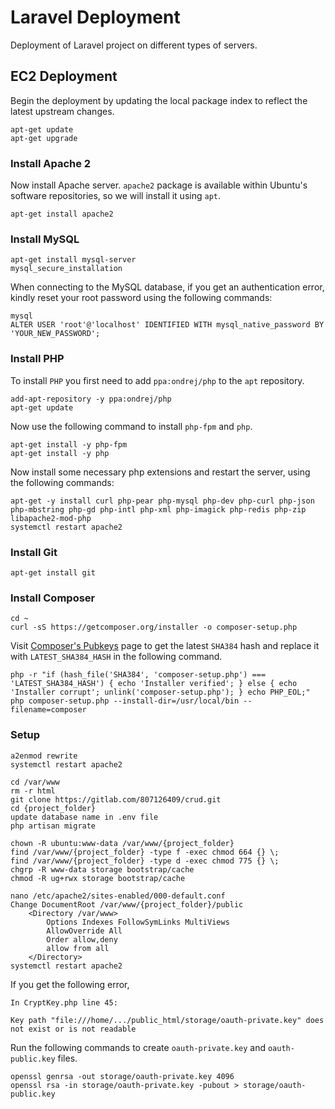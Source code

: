 # Laravel Deployment
Deployment of Laravel project on different types of servers.

## EC2 Deployment
Begin the deployment by updating the local package index to reflect the latest upstream changes.
```
apt-get update
apt-get upgrade
```
### Install Apache 2
Now install Apache server.
`apache2` package is available within Ubuntu's software repositories, so we will install it using `apt`.
```
apt-get install apache2
```
### Install MySQL
```
apt-get install mysql-server
mysql_secure_installation
```
When connecting to the MySQL database, if you get an authentication error, kindly reset your root password using the following commands:
```
mysql
ALTER USER 'root'@'localhost' IDENTIFIED WITH mysql_native_password BY 'YOUR_NEW_PASSWORD';
```
### Install PHP
To install `PHP` you first need to add `ppa:ondrej/php` to the `apt` repository.
```
add-apt-repository -y ppa:ondrej/php
apt-get update
```
Now use the following command to install `php-fpm` and `php`.
```
apt-get install -y php-fpm
apt-get install -y php
```
Now install some necessary php extensions and restart the server, using the following commands:
```
apt-get -y install curl php-pear php-mysql php-dev php-curl php-json php-mbstring php-gd php-intl php-xml php-imagick php-redis php-zip libapache2-mod-php
systemctl restart apache2
```
### Install Git
```
apt-get install git
```
### Install Composer
```
cd ~
curl -sS https://getcomposer.org/installer -o composer-setup.php
```
Visit [Composer's Pubkeys](https://composer.github.io/pubkeys.html) page to get the latest `SHA384` hash and replace it with `LATEST_SHA384_HASH` in the following command.
```
php -r "if (hash_file('SHA384', 'composer-setup.php') === 'LATEST_SHA384_HASH') { echo 'Installer verified'; } else { echo 'Installer corrupt'; unlink('composer-setup.php'); } echo PHP_EOL;"
php composer-setup.php --install-dir=/usr/local/bin --filename=composer
```
### Setup
```
a2enmod rewrite
systemctl restart apache2
```
```
cd /var/www
rm -r html
git clone https://gitlab.com/807126409/crud.git
cd {project_folder}
update database name in .env file
php artisan migrate

chown -R ubuntu:www-data /var/www/{project_folder}
find /var/www/{project_folder} -type f -exec chmod 664 {} \;
find /var/www/{project_folder} -type d -exec chmod 775 {} \;
chgrp -R www-data storage bootstrap/cache
chmod -R ug+rwx storage bootstrap/cache

nano /etc/apache2/sites-enabled/000-default.conf
Change DocumentRoot /var/www/{project_folder}/public
    <Directory /var/www>
        Options Indexes FollowSymLinks MultiViews
        AllowOverride All
        Order allow,deny
        allow from all
    </Directory>
systemctl restart apache2
```
If you get the following error,
```
In CryptKey.php line 45:

Key path "file:///home/.../public_html/storage/oauth-private.key" does not exist or is not readable
```
Run the following commands to create `oauth-private.key` and `oauth-public.key` files.
```
openssl genrsa -out storage/oauth-private.key 4096
openssl rsa -in storage/oauth-private.key -pubout > storage/oauth-public.key
```
